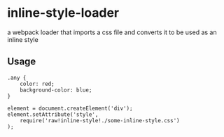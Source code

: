 # inline-style-loader
a webpack loader that imports a css file and converts it to be used as an inline style

## Usage
```
.any {
    color: red;
    background-color: blue;
}
```

```
element = document.createElement('div');
element.setAttribute('style', 
    require('raw!inline-style!./some-inline-style.css')
);
```